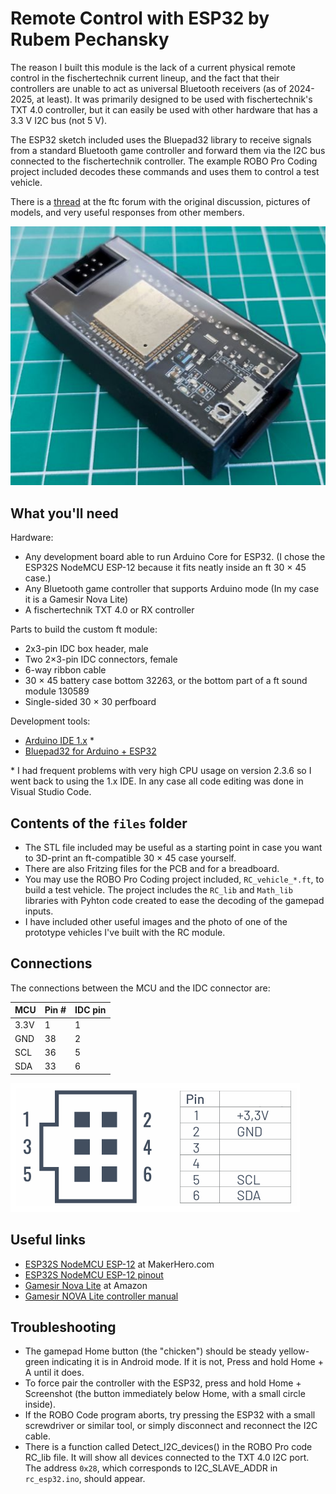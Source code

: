 
# Remote Control with ESP32 by Rubem Pechansky

The reason I built this module is the lack of a current physical remote control in the fischertechnik current lineup, and the fact that their controllers are unable to act as universal Bluetooth receivers (as of 2024-2025, at least). It was primarily designed to be used with fischertechnik's TXT 4.0 controller, but it can easily be used with other hardware that has a 3.3 V I2C bus (not 5 V).

The ESP32 sketch included uses the Bluepad32 library to receive signals from a standard Bluetooth game controller and forward them via the I2C bus connected to the fischertechnik controller. The example ROBO Pro Coding project included decodes these commands and uses them to control a test vehicle.

There is a [thread](https://forum.ftcommunity.de/viewtopic.php?f=8&t=8694) at the ftc forum with the original discussion, pictures of models, and very useful responses from other members.

![Custom-made ESP ft module](<images/ft_module.jpg>)

## What you'll need

Hardware:

- Any development board able to run Arduino Core for ESP32. (I chose the ESP32S NodeMCU ESP-12 because it fits neatly inside an ft 30 × 45 case.)
- Any Bluetooth game controller that supports Arduino mode (In my case it is a Gamesir Nova Lite)
- A fischertechnik TXT 4.0 or RX controller

Parts to build the custom ft module:

- 2x3-pin IDC box header, male
- Two 2×3-pin IDC connectors, female
- 6-way ribbon cable
- 30 × 45 battery case bottom 32263, or the bottom part of a ft sound module 130589
- Single-sided 30 × 30 perfboard

Development tools:

- [Arduino IDE 1.x](https://www.arduino.cc/en/software/#legacy-ide-18x) *
- [Bluepad32 for Arduino + ESP32](https://bluepad32.readthedocs.io/en/latest/plat_arduino/#option-a-use-arduino-core-for-esp32-bluepad32-board)

\* I had frequent problems with very high CPU usage on version 2.3.6 so I went back to using the 1.x IDE. In any case all code editing was done in Visual Studio Code.

## Contents of the `files` folder

- The STL file included may be useful as a starting point in case you want to 3D-print an ft-compatible 30 × 45 case yourself.
- There are also Fritzing files for the PCB and for a breadboard.
- You may use the ROBO Pro Coding project included, `RC_vehicle_*.ft`, to build a test vehicle. The project includes the `RC_lib` and `Math_lib` libraries with Pyhton code created to ease the decoding of the gamepad inputs.
- I have included other useful images and the photo of one of the prototype vehicles I've built with the RC module.

## Connections

The connections between the MCU and the IDC connector are:

| MCU      | Pin # | IDC pin |
|----------|-------|---------|
| 3.3V     |  1    | 1       |
| GND      | 38    | 2       |
| SCL      | 36    | 5       |
| SDA      | 33    | 6       |

![EXT connector pinout](<images/ext_pinout.png>)

## Useful links

- [ESP32S NodeMCU ESP-12](https://www.makerhero.com/produto/modulo-wifi-esp32s-nodemcu-esp-12/) at MakerHero.com
- [ESP32S NodeMCU ESP-12 pinout](https://m.media-amazon.com/images/I/71LQk8thb7L.jpg)
- [Gamesir Nova Lite](https://www.amazon.com.br/Controlador-GameSir-Controle-Bluetooth-vibra%C3%A7%C3%A3o/dp/B0CMCQ6WMC?th=1) at Amazon
- [Gamesir NOVA Lite controller manual](https://cdn.shopify.com/s/files/1/2241/8433/files/Manual-GameSir_Nova_Lite.pdf)

## Troubleshooting

- The gamepad Home button (the "chicken") should be steady yellow-green indicating it is in Android mode. If it is not, Press and hold Home + A until it does.
- To force pair the controller with the ESP32, press and hold Home + Screenshot (the button immediately below Home, with a small circle inside).
- If the ROBO Code program aborts, try pressing the ESP32 with a small screwdriver or similar tool, or simply disconnect and reconnect the I2C cable.
- There is a function called Detect_I2C_devices() in the ROBO Pro code RC_lib file. It will show all devices connected to the TXT 4.0 I2C port. The address `0x28`, which corresponds to I2C_SLAVE_ADDR in `rc_esp32.ino`, should appear.
